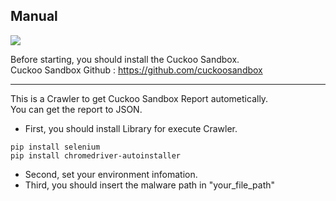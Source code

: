 ## Manual
![](https://user-images.githubusercontent.com/50067697/178905264-0e466a9a-be32-4698-a6c7-94eb55119a05.gif)

Before starting, you should install the Cuckoo Sandbox.   
Cuckoo Sandbox Github : <https://github.com/cuckoosandbox>   
- - -
This is a Crawler to get Cuckoo Sandbox Report autometically.   
You can get the report to JSON.   

* First, you should install Library for execute Crawler.
```
pip install selenium
pip install chromedriver-autoinstaller
``` 
* Second, set your environment infomation.
* Third, you should insert the malware path in "your_file_path"
